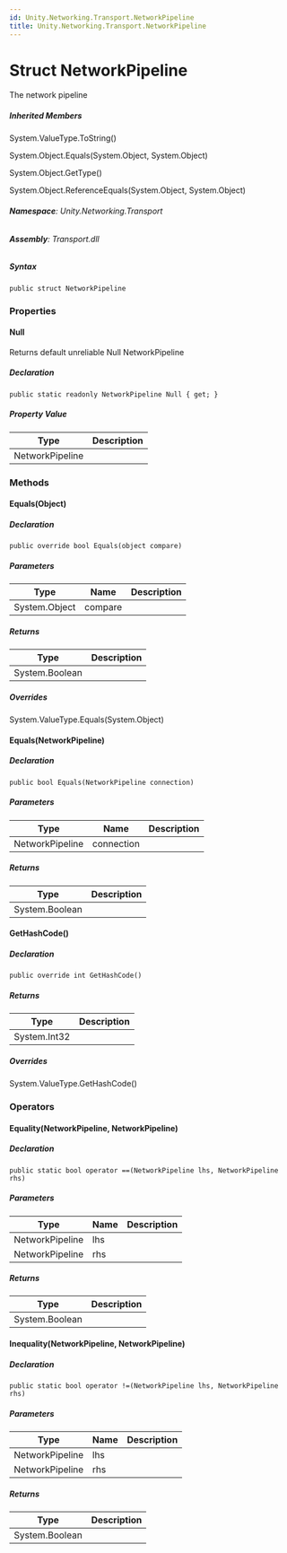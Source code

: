 ```yaml
---
id: Unity.Networking.Transport.NetworkPipeline
title: Unity.Networking.Transport.NetworkPipeline
---
```



# Struct NetworkPipeline


The network pipeline






##### Inherited Members



System.ValueType.ToString()





System.Object.Equals(System.Object, System.Object)





System.Object.GetType()





System.Object.ReferenceEquals(System.Object, System.Object)





###### **Namespace**: Unity.Networking.Transport

###### **Assembly**: Transport.dll

##### Syntax


``` lang-csharp
public struct NetworkPipeline
```



### Properties

#### Null


Returns default unreliable Null NetworkPipeline






##### Declaration


``` lang-csharp
public static readonly NetworkPipeline Null { get; }
```



##### Property Value

| Type            | Description |
|-----------------|-------------|
| NetworkPipeline |             |

### Methods

#### Equals(Object)







##### Declaration


``` lang-csharp
public override bool Equals(object compare)
```



##### Parameters

| Type          | Name    | Description |
|---------------|---------|-------------|
| System.Object | compare |             |

##### Returns

| Type           | Description |
|----------------|-------------|
| System.Boolean |             |

##### Overrides



System.ValueType.Equals(System.Object)



#### Equals(NetworkPipeline)







##### Declaration


``` lang-csharp
public bool Equals(NetworkPipeline connection)
```



##### Parameters

| Type            | Name       | Description |
|-----------------|------------|-------------|
| NetworkPipeline | connection |             |

##### Returns

| Type           | Description |
|----------------|-------------|
| System.Boolean |             |

#### GetHashCode()







##### Declaration


``` lang-csharp
public override int GetHashCode()
```



##### Returns

| Type         | Description |
|--------------|-------------|
| System.Int32 |             |

##### Overrides



System.ValueType.GetHashCode()



### Operators

#### Equality(NetworkPipeline, NetworkPipeline)







##### Declaration


``` lang-csharp
public static bool operator ==(NetworkPipeline lhs, NetworkPipeline rhs)
```



##### Parameters

| Type            | Name | Description |
|-----------------|------|-------------|
| NetworkPipeline | lhs  |             |
| NetworkPipeline | rhs  |             |

##### Returns

| Type           | Description |
|----------------|-------------|
| System.Boolean |             |

#### Inequality(NetworkPipeline, NetworkPipeline)







##### Declaration


``` lang-csharp
public static bool operator !=(NetworkPipeline lhs, NetworkPipeline rhs)
```



##### Parameters

| Type            | Name | Description |
|-----------------|------|-------------|
| NetworkPipeline | lhs  |             |
| NetworkPipeline | rhs  |             |

##### Returns

| Type           | Description |
|----------------|-------------|
| System.Boolean |             |




